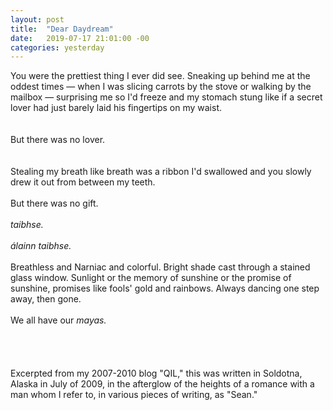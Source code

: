 ```yaml
---
layout: post
title:  "Dear Daydream"
date:   2019-07-17 21:01:00 -00
categories: yesterday
---
```


You were the prettiest thing I ever did see.<!--more--> Sneaking up behind me at the oddest times 
— when I was slicing carrots by the stove or walking by the mailbox — surprising me so I'd freeze and my stomach stung like if a secret lover had just barely laid his fingertips on my waist. 
<br/>
<br/>
<br/>
But there was no lover. 
<br/>
<br/>
<br/>
Stealing my breath like breath was a ribbon I'd swallowed and you slowly drew it out from between my teeth.
<br/>
<br/>
But there was no gift. 
<br/>
<br/>
*taibhse.*
<br/>
<br/>
*álainn taibhse.*
<br/>
<br/>
Breathless and Narniac and colorful. Bright shade cast through a stained glass window.  Sunlight or the memory of sunshine or the promise of sunshine, promises like fools' gold and rainbows.  Always dancing one step away, then gone.
<br/>
<br/>
We all have our *mayas.*
<br/>
<br/>
<br/>
<br/>
<br/>
Excerpted from my 2007-2010 blog "QIL," this was written in Soldotna, Alaska in July of 2009, in the afterglow of the heights of a romance with a man whom I refer to, in various pieces of writing, as "Sean." 
